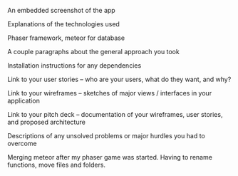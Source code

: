 An embedded screenshot of the app


Explanations of the technologies used

Phaser framework, meteor for database

A couple paragraphs about the general approach you took


Installation instructions for any dependencies


Link to your user stories – who are your users, what do they want, and why?


Link to your wireframes – sketches of major views / interfaces in your application


Link to your pitch deck – documentation of your wireframes, user stories, and proposed architecture






Descriptions of any unsolved problems or major hurdles you had to overcome

Merging meteor after my phaser game was started. Having to rename functions, move files and folders. 